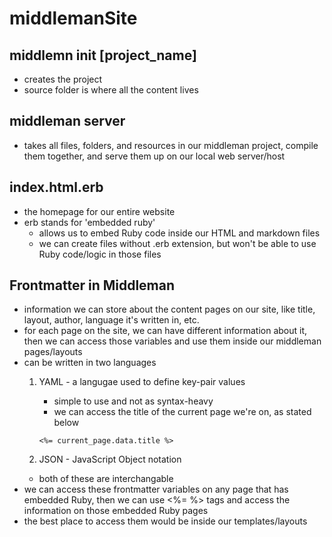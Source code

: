 # middlemanSite

## middlemn init [project_name]
   - creates the project
   - source folder is where all the content lives

## middleman server  
   - takes all files, folders, and resources in our middleman project, compile them together, and serve them up on our local web server/host

## index.html.erb
   - the homepage for our entire website
   - erb stands for 'embedded ruby'
      - allows us to embed Ruby code inside our HTML and markdown files
      - we can create files without .erb extension, but won't be able to use Ruby code/logic in those files

## Frontmatter in Middleman
   - information we can store about the content pages on our site, like title, layout, author, language it's written in, etc.
   - for each page on the site, we can have different information about it, then we can access those variables and use them inside our middleman pages/layouts 
   - can be written in two languages
      1) YAML - a langugae used to define key-pair values
         - simple to use and not as syntax-heavy
         - we can access the title of the current page we're on, as stated below
         
         `<%= current_page.data.title %>`
      2) JSON - JavaScript Object notation
      - both of these are interchangable
   - we can access these frontmatter variables on any page that has embedded Ruby, then we can use <%= %> tags and access the information on those embedded Ruby pages
   - the best place to access them would be inside our templates/layouts 